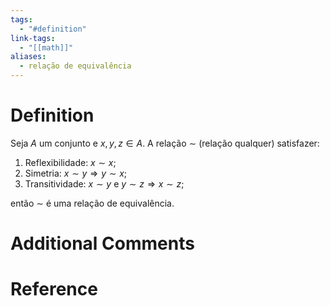 ```yaml
---
tags:
  - "#definition"
link-tags:
  - "[[math]]"
aliases:
  - relação de equivalência
---
```

# Definition 
Seja $A$ um conjunto e $x, y, z \in A$. A relação $\sim$ (relação qualquer) satisfazer:
1. Reflexibilidade: $x \sim x$;
2. Simetria: $x \sim y \Rightarrow y \sim x$;
3. Transitividade: $x \sim y$ e $y \sim z \Rightarrow x \sim z$;

então $\sim$ é uma relação de equivalência.

# Additional Comments


# Reference




